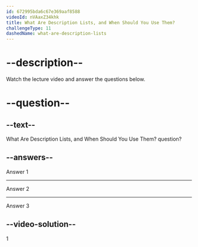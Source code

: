 ```yaml
---
id: 672995bda6c67e369aaf8588
videoId: nVAaxZ34khk
title: What Are Description Lists, and When Should You Use Them?
challengeType: 11
dashedName: what-are-description-lists
---
```


# --description--

Watch the lecture video and answer the questions below.

# --question--

## --text--

What Are Description Lists, and When Should You Use Them? question?

## --answers--

Answer 1

---

Answer 2

---

Answer 3

## --video-solution--

1
